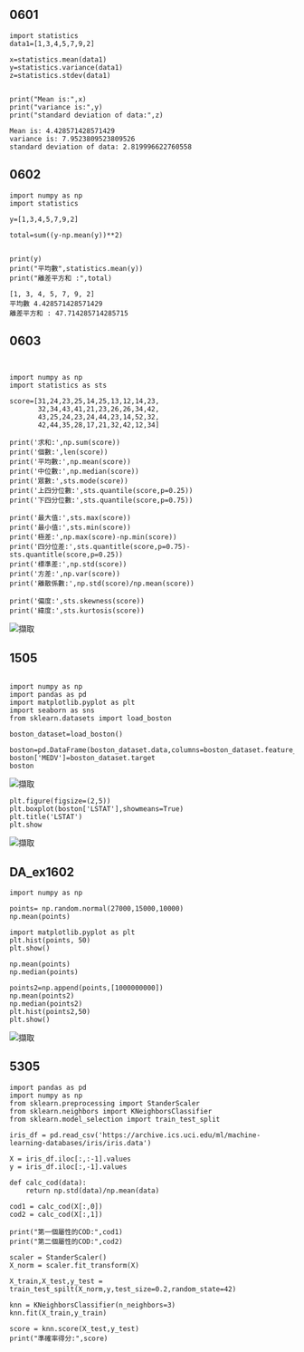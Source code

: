 ## 0601
```
import statistics
data1=[1,3,4,5,7,9,2]

x=statistics.mean(data1)
y=statistics.variance(data1)
z=statistics.stdev(data1)


print("Mean is:",x)
print("variance is:",y)
print("standard deviation of data:",z)
```
```
Mean is: 4.428571428571429
variance is: 7.9523809523809526
standard deviation of data: 2.819996622760558
```
## 0602
```
import numpy as np
import statistics

y=[1,3,4,5,7,9,2]

total=sum((y-np.mean(y))**2)


print(y)
print("平均數",statistics.mean(y))
print("離差平方和 :",total)
```
```
[1, 3, 4, 5, 7, 9, 2]
平均數 4.428571428571429
離差平方和 : 47.714285714285715
```
## 0603
```


import numpy as np
import statistics as sts

score=[31,24,23,25,14,25,13,12,14,23,
       32,34,43,41,21,23,26,26,34,42,
       43,25,24,23,24,44,23,14,52,32,
       42,44,35,28,17,21,32,42,12,34]

print('求和:',np.sum(score))
print('個數:',len(score))
print('平均數:',np.mean(score))
print('中位數:',np.median(score))
print('眾數:',sts.mode(score))
print('上四分位數:',sts.quantile(score,p=0.25))
print('下四分位數:',sts.quantile(score,p=0.75))

print('最大值:',sts.max(score))
print('最小值:',sts.min(score))
print('極差:',np.max(score)-np.min(score))
print('四分位差:',sts.quantitle(score,p=0.75)-sts.quantitle(score,p=0.25))
print('標準差:',np.std(score))
print('方差:',np.var(score))
print('離散係數:',np.std(score)/np.mean(score))

print('偏度:',sts.skewness(score))
print('緯度:',sts.kurtosis(score))
```
![擷取](https://user-images.githubusercontent.com/71476327/226266085-192f92be-80ac-4ebe-93e8-1b7b08fcbeac.PNG)

## 1505
```

import numpy as np
import pandas as pd
import matplotlib.pyplot as plt
import seaborn as sns
from sklearn.datasets import load_boston

boston_dataset=load_boston()

boston=pd.DataFrame(boston_dataset.data,columns=boston_dataset.feature_names)
boston['MEDV']=boston_dataset.target
boston
```
![擷取](https://user-images.githubusercontent.com/71476327/224634842-9609bec1-a0be-4578-8f6a-fd81a55e7904.PNG)
```
plt.figure(figsize=(2,5))
plt.boxplot(boston['LSTAT'],showmeans=True)
plt.title('LSTAT')
plt.show
```
![擷取](https://user-images.githubusercontent.com/71476327/224641505-338571de-2582-43e4-9d38-8869a05cf73a.PNG)
## DA_ex1602
```
import numpy as np

points= np.random.normal(27000,15000,10000)
np.mean(points)

import matplotlib.pyplot as plt
plt.hist(points, 50)
plt.show()

np.mean(points)
np.median(points)

points2=np.append(points,[1000000000])
np.mean(points2)
np.median(points2)
plt.hist(points2,50)
plt.show()
```
![擷取](https://user-images.githubusercontent.com/71476327/226263896-eaf0e5a6-956b-4143-89ff-3a3c714f4371.PNG)

## 5305
```
import pandas as pd
import numpy as np
from sklearn.preprocessing import StanderScaler
from sklearn.neighbors import KNeighborsClassifier
from sklearn.model_selection import train_test_split

iris_df = pd.read_csv('https://archive.ics.uci.edu/ml/machine-learning-databases/iris/iris.data')

X = iris_df.iloc[:,:-1].values
y = iris_df.iloc[:,-1].values

def calc_cod(data):
    return np.std(data)/np.mean(data)

cod1 = calc_cod(X[:,0])
cod2 = calc_cod(X[:,1])

print("第一個屬性的COD:",cod1)
print("第二個屬性的COD:",cod2)

scaler = StanderScaler()
X_norm = scaler.fit_transform(X)

X_train,X_test,y_test = train_test_spilt(X_norm,y,test_size=0.2,random_state=42)

knn = KNeighborsClassifier(n_neighbors=3)
knn.fit(X_train,y_train)

score = knn.score(X_test,y_test)
print("準確率得分:",score)
```
